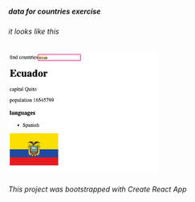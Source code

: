 ##### data for countries exercise

###### it looks like this

<img src="src/screenshot.png" width="300" />

###### This project was bootstrapped with Create React App

